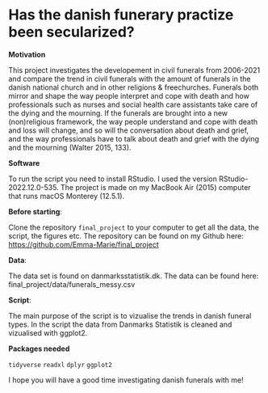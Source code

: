 # Has the danish funerary practize been secularized?

**Motivation**  

This project investigates the developement in civil funerals from 2006-2021 and compare the trend in civil funerals with the amount of funerals in the danish national church and in other religions & freechurches. Funerals both mirror and shape the way people interpret and cope with death and how professionals such as nurses and social health care assistants take care of the dying and the mourning. If the funerals are brought into a new (non)religious framework, the way people understand and cope with death and loss will change, and so will the conversation about death and grief, and the way professionals have to talk about death and grief with the dying and the mourning (Walter 2015, 133).

**Software** 

To run the script you need to install RStudio. I used the version RStudio-2022.12.0-535. 
The project is made on my MacBook Air (2015) computer that runs macOS Monterey (12.5.1).

**Before starting**:

Clone the repository `final_project` to your computer to get all the data, the script, the figures etc. The repository can be found on my Github here: https://github.com/Emma-Marie/final_project 

**Data**: 

The data set is found on danmarksstatistik.dk. The data can be found here: final_project/data/funerals_messy.csv

**Script**: 

The main purpose of the script is to vizualise the trends in danish funeral types. In the script the data from Danmarks Statistik is cleaned and vizualised with ggplot2. 

**Packages needed**

`tidyverse`
`readxl`
`dplyr`
`ggplot2`

I hope you will have a good time investigating danish funerals with me!
